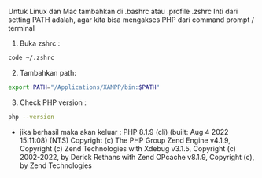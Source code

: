 Untuk Linux dan Mac tambahkan di .bashrc atau .profile .zshrc
Inti dari setting PATH adalah, agar kita bisa mengakses PHP dari command prompt / terminal

1. Buka zshrc :

```zsh
code ~/.zshrc
```

2. Tambahkan path:

```zsh
export PATH="/Applications/XAMPP/bin:$PATH"
```

3. Check PHP version :

```zsh
php --version
```

- jika berhasil maka akan keluar :
  PHP 8.1.9 (cli) (built: Aug 4 2022 15:11:08) (NTS)
  Copyright (c) The PHP Group
  Zend Engine v4.1.9, Copyright (c) Zend Technologies
  with Xdebug v3.1.5, Copyright (c) 2002-2022, by Derick Rethans
  with Zend OPcache v8.1.9, Copyright (c), by Zend Technologies
